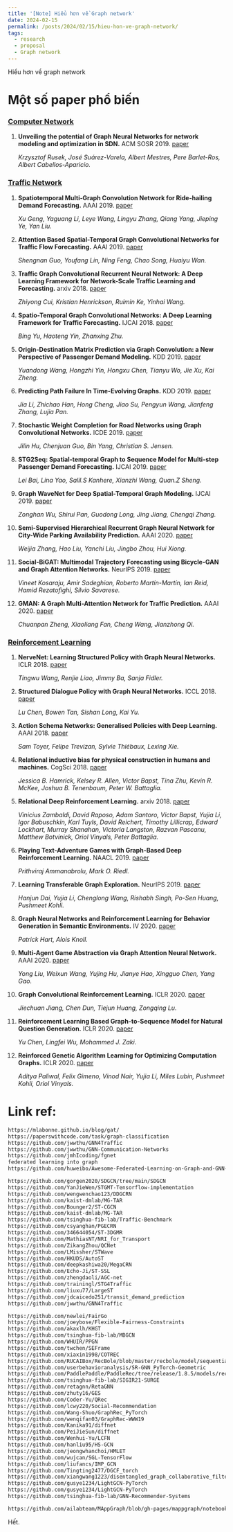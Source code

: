 ```yaml
---
title: '[Note] Hiểu hơn về Graph network'
date: 2024-02-15
permalink: /posts/2024/02/15/hieu-hon-ve-graph-network/
tags:
  - research
  - proposal
  - Graph network
--- 
```


Hiểu hơn về graph network

Một số paper phổ biến
======



### [Computer Network](#content)

1. **Unveiling the potential of Graph Neural Networks for network modeling and optimization in SDN.** ACM SOSR 2019. [paper](https://arxiv.org/pdf/1901.08113.pdf)

    *Krzysztof Rusek, José Suárez-Varela, Albert Mestres, Pere Barlet-Ros, Albert Cabellos-Aparicio.*
	
	
### [Traffic Network](#content)

1. **Spatiotemporal Multi‐Graph Convolution Network for Ride-hailing Demand Forecasting.** AAAI 2019. [paper](http://www-scf.usc.edu/~yaguang/papers/aaai19_multi_graph_convolution.pdf)

    *Xu Geng, Yaguang Li, Leye Wang, Lingyu Zhang, Qiang Yang, Jieping Ye, Yan Liu.*
    
2. **Attention Based Spatial-Temporal Graph Convolutional Networks for Traffic Flow Forecasting.** AAAI 2019. [paper](https://github.com/Davidham3/ASTGCN/blob/master/papers/2019%20AAAI_Attention%20Based%20Spatial-Temporal%20Graph%20Convolutional%20Networks%20for%20Traffic%20Flow%20Forecasting.pdf)

    *Shengnan Guo, Youfang Lin, Ning Feng, Chao Song, Huaiyu Wan.*

3. **Traffic Graph Convolutional Recurrent Neural Network: A Deep Learning Framework for Network-Scale Traffic Learning and Forecasting.** arxiv 2018. [paper](https://arxiv.org/pdf/1802.07007.pdf)

    *Zhiyong Cui, Kristian Henrickson, Ruimin Ke, Yinhai Wang.* 

4. **Spatio-Temporal Graph Convolutional Networks: A Deep Learning Framework for Traffic Forecasting.** IJCAI 2018. [paper](https://arxiv.org/pdf/1709.04875.pdf)
   
    *Bing Yu, Haoteng Yin, Zhanxing Zhu.* 

5. **Origin-Destination Matrix Prediction via Graph Convolution: a New Perspective of Passenger Demand Modeling.** KDD 2019. [paper](https://www.dropbox.com/s/erz0b9c13aeoelj/KDD19-Yuandong.pdf?dl=0)

    *Yuandong Wang, Hongzhi Yin, Hongxu Chen, Tianyu Wo, Jie Xu, Kai Zheng.*

6. **Predicting Path Failure In Time-Evolving Graphs.** KDD 2019. [paper](https://arxiv.org/pdf/1905.03994)

    *Jia Li, Zhichao Han, Hong Cheng, Jiao Su, Pengyun Wang, Jianfeng Zhang, Lujia Pan.*
    
7. **Stochastic Weight Completion for Road Networks using Graph Convolutional Networks.** ICDE 2019. [paper](http://people.cs.aau.dk/~byang/papers/ICDE2019-GCWC.pdf)

    *Jilin Hu, Chenjuan Guo, Bin Yang, Christian S. Jensen.*
    
8. **STG2Seq: Spatial-temporal Graph to Sequence Model for Multi-step Passenger Demand Forecasting.** IJCAI 2019. [paper](https://arxiv.org/pdf/1905.10069.pdf)

    *Lei Bai, Lina Yao, Salil.S Kanhere, Xianzhi Wang, Quan.Z Sheng.*
    
9. **Graph WaveNet for Deep Spatial-Temporal Graph Modeling.** IJCAI 2019. [paper](https://shiruipan.github.io/pdf/IJCAI-19-graph-wavenet.pdf)

    *Zonghan Wu, Shirui Pan, Guodong Long, Jing Jiang, Chengqi Zhang.*
    
10. **Semi-Supervised Hierarchical Recurrent Graph Neural Network for City-Wide Parking Availability Prediction.** AAAI 2020. [paper](https://arxiv.org/pdf/1911.10516.pdf)

    *Weijia Zhang, Hao Liu, Yanchi Liu, Jingbo Zhou, Hui Xiong.*

11. **Social-BiGAT: Multimodal Trajectory Forecasting using Bicycle-GAN and Graph Attention Networks.** NeurIPS 2019. [paper](http://papers.nips.cc/paper/by-source-2019-75)

	*Vineet Kosaraju, Amir Sadeghian, Roberto Martín-Martín, Ian Reid, Hamid Rezatofighi, Silvio Savarese.*

12. **GMAN: A Graph Multi-Attention Network for Traffic Prediction.** AAAI 2020. [paper](https://arxiv.org/abs/1911.08415)

	*Chuanpan Zheng, Xiaoliang Fan, Cheng Wang, Jianzhong Qi.*


### [Reinforcement Learning](#content)

1. **NerveNet: Learning Structured Policy with Graph Neural Networks.** ICLR 2018. [paper](https://openreview.net/pdf?id=S1sqHMZCb)

    *Tingwu Wang, Renjie Liao, Jimmy Ba, Sanja Fidler.* 

2. **Structured Dialogue Policy with Graph Neural Networks.** ICCL 2018. [paper](http://www.aclweb.org/anthology/C18-1107)

    *Lu Chen, Bowen Tan, Sishan Long, Kai Yu.* 
    
3. **Action Schema Networks: Generalised Policies with Deep Learning.** AAAI 2018. [paper](https://arxiv.org/abs/1709.04271)

    *Sam Toyer, Felipe Trevizan, Sylvie Thiébaux, Lexing Xie.*

4. **Relational inductive bias for physical construction in humans and machines.** CogSci 2018. [paper](https://arxiv.org/abs/1806.01203)

    *Jessica B. Hamrick, Kelsey R. Allen, Victor Bapst, Tina Zhu, Kevin R. McKee, Joshua B. Tenenbaum, Peter W. Battaglia.* 

5. **Relational Deep Reinforcement Learning.** arxiv 2018. [paper](https://arxiv.org/abs/1806.01830)

    *Vinicius Zambaldi, David Raposo, Adam Santoro, Victor Bapst, Yujia Li, Igor Babuschkin, Karl Tuyls, David Reichert, Timothy Lillicrap, Edward Lockhart, Murray Shanahan, Victoria Langston, Razvan Pascanu, Matthew Botvinick, Oriol Vinyals, Peter Battaglia.*
    
6. **Playing Text-Adventure Games with Graph-Based Deep Reinforcement Learning.** NAACL 2019. [paper](https://arxiv.org/pdf/1812.01628.pdf)

    *Prithviraj Ammanabrolu, Mark O. Riedl.*

7. **Learning Transferable Graph Exploration.** NeurIPS 2019. [paper](http://papers.nips.cc/paper/by-source-2019-1444)

	*Hanjun Dai, Yujia Li, Chenglong Wang, Rishabh Singh, Po-Sen Huang, Pushmeet Kohli.*

8. **Graph Neural Networks and Reinforcement Learning for Behavior Generation in Semantic Environments.** IV 2020. [paper](https://arxiv.org/abs/2006.12576)

	*Patrick Hart, Alois Knoll.*

8. **Multi-Agent Game Abstraction via Graph Attention Neural Network.** AAAI 2020. [paper](https://arxiv.org/abs/1911.10715)

	*Yong Liu, Weixun Wang, Yujing Hu, Jianye Hao, Xingguo Chen, Yang Gao.*

9. **Graph Convolutional Reinforcement Learning.** ICLR 2020. [paper](https://openreview.net/pdf?id=HkxdQkSYDB)

	*Jiechuan Jiang, Chen Dun, Tiejun Huang, Zongqing Lu.*

10. **Reinforcement Learning Based Graph-to-Sequence Model for Natural Question Generation.** ICLR 2020. [paper](https://openreview.net/pdf?id=HygnDhEtvr)

	*Yu Chen, Lingfei Wu, Mohammed J. Zaki.*

11. **Reinforced Genetic Algorithm Learning for Optimizing Computation Graphs.** ICLR 2020. [paper](https://openreview.net/pdf?id=rkxDoJBYPB)

	*Aditya Paliwal, Felix Gimeno, Vinod Nair, Yujia Li, Miles Lubin, Pushmeet Kohli, Oriol Vinyals.*



Link ref:
======

```html
https://mlabonne.github.io/blog/gat/
https://paperswithcode.com/task/graph-classification
https://github.com/jwwthu/GNN4Traffic
https://github.com/jwwthu/GNN-Communication-Networks
https://github.com/jmhIcoding/fgnet
federated learning into graph
https://github.com/huweibo/Awesome-Federated-Learning-on-Graph-and-GNN-papers

https://github.com/gorgen2020/SDGCN/tree/main/SDGCN
https://github.com/YanJieWen/STGMT-Tensorflow-implementation
https://github.com/wengwenchao123/DDGCRN
https://github.com/kaist-dmlab/MG-TAR
https://github.com/Bounger2/ST-CGCN
https://github.com/kaist-dmlab/MG-TAR
https://github.com/tsinghua-fib-lab/Traffic-Benchmark
https://github.com/csyanghan/PGECRN
https://github.com/346644054/ST-3DGMR
https://github.com/MathiasNT/NRI_for_Transport
https://github.com/ZikangZhou/QCNet
https://github.com/LMissher/STWave
https://github.com/HKUDS/AutoST
https://github.com/deepkashiwa20/MegaCRN
https://github.com/Echo-Ji/ST-SSL
https://github.com/zhengdaoli/AGC-net
https://github.com/trainingl/STG4Traffic
https://github.com/liuxu77/LargeST
https://github.com/jdcaicedo251/transit_demand_prediction
https://github.com/jwwthu/GNN4Traffic

https://github.com/newlei/FairGo
https://github.com/joeybose/Flexible-Fairness-Constraints
https://github.com/akaxlh/KHGT
https://github.com/tsinghua-fib-lab/MBGCN
https://github.com/WHUIR/PPGN
https://github.com/twchen/SEFrame
https://github.com/xiaxin1998/COTREC
https://github.com/RUCAIBox/RecBole/blob/master/recbole/model/sequential_recommender/gcsan.py
https://github.com/userbehavioranalysis/SR-GNN_PyTorch-Geometric
https://github.com/PaddlePaddle/PaddleRec/tree/release/1.8.5/models/recall/gnn/
https://github.com/tsinghua-fib-lab/SIGIR21-SURGE
https://github.com/retagnn/RetaGNN
https://github.com/zhuty16/GES
https://github.com/Coder-Yu/QRec
https://github.com/lcwy220/Social-Recommendation
https://github.com/Wang-Shuo/GraphRec_PyTorch
https://github.com/wenqifan03/GraphRec-WWW19
https://github.com/Kanika91/diffnet
https://github.com/PeiJieSun/diffnet
https://github.com/Wenhui-Yu/LCFN
https://github.com/hanliu95/HS-GCN
https://github.com/jeongwhanchoi/HMLET
https://github.com/wujcan/SGL-TensorFlow
https://github.com/liufancs/IMP_GCN
https://github.com/Tingting2477/DGCF_torch
https://github.com/xiangwang1223/disentangled_graph_collaborative_filtering
https://github.com/gusye1234/LightGCN-PyTorch
https://github.com/gusye1234/LightGCN-PyTorch
https://github.com/tsinghua-fib-lab/GNN-Recommender-Systems

https://github.com/ailabteam/MAppGraph/blob/gh-pages/mappgraph/notebooks/train_GNN.ipynb

```
Hết.
